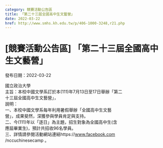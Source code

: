 ```yaml
---
category: 競賽活動公告區
title: 「第二十三屆全國高中生文藝營」
date: 2022-03-22
href: http://www.smhs.kh.edu.tw/p/406-1000-3248,r21.php
---
```


# [競賽活動公告區] 「第二十三屆全國高中生文藝營」

發布日期：2022-03-22

國立政治大學  
主旨：本校中國文學系訂於本(111)年7月13日至17日舉辦「第二  
十三屆全國高中生文藝營」，  
說明：  
一、本校中國文學系每年利用暑假舉辦「全國高中生文藝  
營」，成果斐然，深獲參與學員肯定與支持。  
二、今(111)年以「逐日」為主題，招生對象為全國高中生(含  
應屆畢業生)，預計共招收96名學員。  
三、詳情請參閱活動網站連結https://www.facebook.com  
/nccuchinesecamp 。

